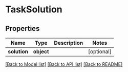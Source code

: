 # TaskSolution

## Properties
Name | Type | Description | Notes
------------ | ------------- | ------------- | -------------
**solution** | **object** |  | [optional] 

[[Back to Model list]](../README.md#documentation-for-models) [[Back to API list]](../README.md#documentation-for-api-endpoints) [[Back to README]](../README.md)

